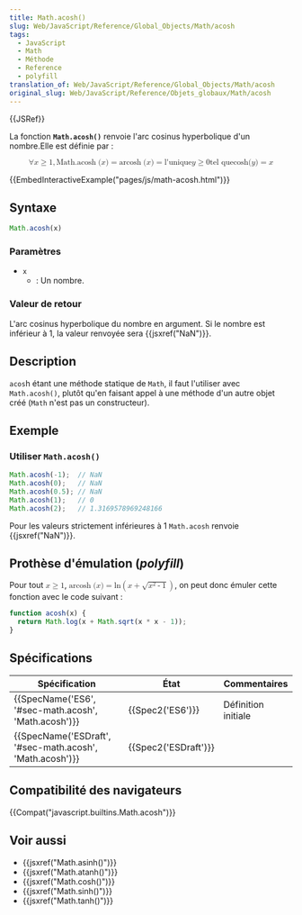 ```yaml
---
title: Math.acosh()
slug: Web/JavaScript/Reference/Global_Objects/Math/acosh
tags:
  - JavaScript
  - Math
  - Méthode
  - Reference
  - polyfill
translation_of: Web/JavaScript/Reference/Global_Objects/Math/acosh
original_slug: Web/JavaScript/Reference/Objets_globaux/Math/acosh
---
```

{{JSRef}}

La fonction **`Math.acosh()`** renvoie l'arc cosinus hyperbolique d'un nombre.Elle est définie par :

<math display="block"><semantics><mrow><mo>∀</mo><mi>x</mi><mo>≥</mo><mn>1</mn><mo>,</mo><mstyle mathvariant="monospace"><mrow><mo lspace="0em" rspace="thinmathspace">Math.acosh</mo><mo stretchy="false">(</mo><mi>x</mi><mo stretchy="false">)</mo></mrow></mstyle><mo>=</mo><mo lspace="0em" rspace="thinmathspace">arcosh</mo><mo stretchy="false">(</mo><mi>x</mi><mo stretchy="false">)</mo><mo>=</mo><mtext> l'unique </mtext><mspace width="thickmathspace"></mspace><mi>y</mi><mo>≥</mo><mn>0</mn><mspace width="thickmathspace"></mspace><mtext>tel que</mtext><mspace width="thickmathspace"></mspace><mo lspace="0em" rspace="0em">cosh</mo><mo stretchy="false">(</mo><mi>y</mi><mo stretchy="false">)</mo><mo>=</mo><mi>x</mi></mrow><annotation encoding="TeX">\forall x \geq 1, \mathtt{\operatorname{Math.acosh}(x)} = \operatorname{arcosh}(x) = \text{ the unique } \; y \geq 0 \; \text{such that} \; \cosh(y) = x</annotation></semantics></math>

{{EmbedInteractiveExample("pages/js/math-acosh.html")}}

## Syntaxe

```js
Math.acosh(x)
```

### Paramètres

- `x`
  - : Un nombre.

### Valeur de retour

L'arc cosinus hyperbolique du nombre en argument. Si le nombre est inférieur à 1, la valeur renvoyée sera {{jsxref("NaN")}}.

## Description

`acos`h étant une méthode statique de `Math`, il faut l'utiliser avec `Math.acosh()`, plutôt qu'en faisant appel à une méthode d'un autre objet créé (`Math` n'est pas un constructeur).

## Exemple

### Utiliser `Math.acosh()`

```js
Math.acosh(-1);  // NaN
Math.acosh(0);   // NaN
Math.acosh(0.5); // NaN
Math.acosh(1);   // 0
Math.acosh(2);   // 1.3169578969248166
```

Pour les valeurs strictement inférieures à 1 `Math.acosh` renvoie {{jsxref("NaN")}}.

## Prothèse d'émulation (_polyfill_)

Pour tout <math><semantics><mrow><mi>x</mi><mo>≥</mo><mn>1</mn></mrow><annotation encoding="TeX">x \geq 1</annotation></semantics></math>, <math><semantics><mrow><mo lspace="0em" rspace="thinmathspace">arcosh</mo><mo stretchy="false">(</mo><mi>x</mi><mo stretchy="false">)</mo><mo>=</mo><mo lspace="0em" rspace="0em">ln</mo><mrow><mo>(</mo><mrow><mi>x</mi><mo>+</mo><msqrt><mrow><msup><mi>x</mi><mn>2</mn></msup><mo>-</mo><mn>1</mn></mrow></msqrt></mrow><mo>)</mo></mrow></mrow><annotation encoding="TeX">\operatorname {arcosh} (x) = \ln \left(x + \sqrt{x^{2} - 1} \right)</annotation></semantics></math>, on peut donc émuler cette fonction avec le code suivant :

```js
function acosh(x) {
  return Math.log(x + Math.sqrt(x * x - 1));
}
```

## Spécifications

| Spécification                                                                | État                         | Commentaires        |
| ---------------------------------------------------------------------------- | ---------------------------- | ------------------- |
| {{SpecName('ES6', '#sec-math.acosh', 'Math.acosh')}}         | {{Spec2('ES6')}}         | Définition initiale |
| {{SpecName('ESDraft', '#sec-math.acosh', 'Math.acosh')}} | {{Spec2('ESDraft')}} |                     |

## Compatibilité des navigateurs

{{Compat("javascript.builtins.Math.acosh")}}

## Voir aussi

- {{jsxref("Math.asinh()")}}
- {{jsxref("Math.atanh()")}}
- {{jsxref("Math.cosh()")}}
- {{jsxref("Math.sinh()")}}
- {{jsxref("Math.tanh()")}}
